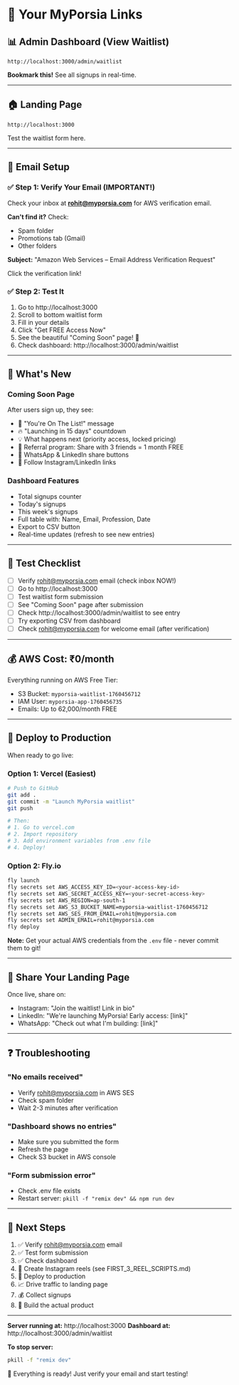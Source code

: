 # 🔗 Your MyPorsia Links

## 📊 Admin Dashboard (View Waitlist)
```
http://localhost:3000/admin/waitlist
```
**Bookmark this!** See all signups in real-time.

---

## 🏠 Landing Page
```
http://localhost:3000
```
Test the waitlist form here.

---

## 📧 Email Setup

### ✅ Step 1: Verify Your Email (IMPORTANT!)
Check your inbox at **rohit@myporsia.com** for AWS verification email.

**Can't find it?** Check:
- Spam folder
- Promotions tab (Gmail)
- Other folders

**Subject:** "Amazon Web Services – Email Address Verification Request"

Click the verification link!

### ✅ Step 2: Test It
1. Go to http://localhost:3000
2. Scroll to bottom waitlist form
3. Fill in your details
4. Click "Get FREE Access Now"
5. See the beautiful "Coming Soon" page! 🚀
6. Check dashboard: http://localhost:3000/admin/waitlist

---

## 🎉 What's New

### Coming Soon Page
After users sign up, they see:
- 🚀 "You're On The List!" message
- 🔥 "Launching in 15 days" countdown
- 💡 What happens next (priority access, locked pricing)
- 🎁 Referral program: Share with 3 friends = 1 month FREE
- 📱 WhatsApp & LinkedIn share buttons
- 📸 Follow Instagram/LinkedIn links

### Dashboard Features
- Total signups counter
- Today's signups
- This week's signups
- Full table with: Name, Email, Profession, Date
- Export to CSV button
- Real-time updates (refresh to see new entries)

---

## 🧪 Test Checklist

- [ ] Verify rohit@myporsia.com email (check inbox NOW!)
- [ ] Go to http://localhost:3000
- [ ] Test waitlist form submission
- [ ] See "Coming Soon" page after submission
- [ ] Check http://localhost:3000/admin/waitlist to see entry
- [ ] Try exporting CSV from dashboard
- [ ] Check rohit@myporsia.com for welcome email (after verification)

---

## 💰 AWS Cost: ₹0/month

Everything running on AWS Free Tier:
- S3 Bucket: `myporsia-waitlist-1760456712`
- IAM User: `myporsia-app-1760456735`
- Emails: Up to 62,000/month FREE

---

## 🚀 Deploy to Production

When ready to go live:

### Option 1: Vercel (Easiest)
```bash
# Push to GitHub
git add .
git commit -m "Launch MyPorsia waitlist"
git push

# Then:
# 1. Go to vercel.com
# 2. Import repository
# 3. Add environment variables from .env file
# 4. Deploy!
```

### Option 2: Fly.io
```bash
fly launch
fly secrets set AWS_ACCESS_KEY_ID=<your-access-key-id>
fly secrets set AWS_SECRET_ACCESS_KEY=<your-secret-access-key>
fly secrets set AWS_REGION=ap-south-1
fly secrets set AWS_S3_BUCKET_NAME=myporsia-waitlist-1760456712
fly secrets set AWS_SES_FROM_EMAIL=rohit@myporsia.com
fly secrets set ADMIN_EMAIL=rohit@myporsia.com
fly deploy
```

**Note:** Get your actual AWS credentials from the `.env` file - never commit them to git!

---

## 📱 Share Your Landing Page

Once live, share on:
- Instagram: "Join the waitlist! Link in bio"
- LinkedIn: "We're launching MyPorsia! Early access: [link]"
- WhatsApp: "Check out what I'm building: [link]"

---

## ❓ Troubleshooting

### "No emails received"
- Verify rohit@myporsia.com in AWS SES
- Check spam folder
- Wait 2-3 minutes after verification

### "Dashboard shows no entries"
- Make sure you submitted the form
- Refresh the page
- Check S3 bucket in AWS console

### "Form submission error"
- Check .env file exists
- Restart server: `pkill -f "remix dev" && npm run dev`

---

## 🎯 Next Steps

1. ✅ Verify rohit@myporsia.com email
2. ✅ Test form submission
3. ✅ Check dashboard
4. 📱 Create Instagram reels (see FIRST_3_REEL_SCRIPTS.md)
5. 🚀 Deploy to production
6. 📈 Drive traffic to landing page
7. 💰 Collect signups
8. 🔨 Build the actual product

---

**Server running at:** http://localhost:3000
**Dashboard at:** http://localhost:3000/admin/waitlist

**To stop server:**
```bash
pkill -f "remix dev"
```

🎉 Everything is ready! Just verify your email and start testing!
